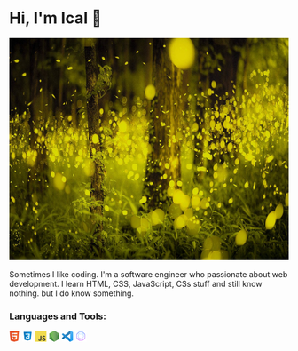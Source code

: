 # Hi, I'm Ical 👋 

<img src="https://github.com/icalbalino/icalbalino/blob/master/asset/hutan.jpg" alt="binary rain cloud" width="100%" height="400">

Sometimes I like coding. I'm a software engineer who passionate about web development. I learn HTML, CSS, JavaScript, CSs stuff and still know nothing. but I do know something.


### **Languages and Tools:**

<code><img height="20" src="https://github.com/icalbalino/icalbalino/blob/master/asset/html.png"></code>
<code><img height="20" src="https://github.com/icalbalino/icalbalino/blob/master/asset/css.png"></code>
<code><img height="20" src="https://github.com/icalbalino/icalbalino/blob/master/asset/javascript.png"></code>
<code><img height="20" src="https://github.com/icalbalino/icalbalino/blob/master/asset/nodejs.png"></code>
<code><img height="20" src="https://github.com/icalbalino/icalbalino/blob/master/asset/vsc.png"></code>
<code><img height="20" src="https://github.com/icalbalino/icalbalino/blob/master/asset/github.png"></code>


<!--
**icalbalino/icalbalino** is a ✨ _special_ ✨ repository because its `README.md` (this file) appears on your GitHub profile.

Here are some ideas to get you started:

- 🔭 I’m currently working on ...
- 🌱 I’m currently learning ...
- 👯 I’m looking to collaborate on ...
- 🤔 I’m looking for help with ...
- 💬 Ask me about ...
- 📫 How to reach me: ...
- 😄 Pronouns: ...
- ⚡ Fun fact: ...
-->
